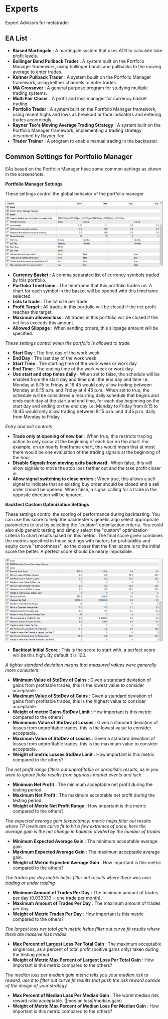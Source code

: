 # Experts

Expert Advisors for metatrader

## EA List

* **Biased Martingale** : A martingale system that uses ATR to calculate take profit levels.
* **Bollinger Band Pullback Trader** : A system built on the Portfolio Manager framework, using bollinger bands and pullbacks to the moving average to enter trades.
* **Keltner Pullback Trader** : A system buuilt on the Portfolio Manager framework, using keltner channels to enter trades.
* **MA Crossover** : A general purpose program for studying multiple trading systems.
* **Multi Pair Closer** : A profit and loss manager for currency basket trading.
* **Portfolio Trader** : A system built on the Portfolio Manager framework, using recent highs and lows as breakout or fade indicators and entering trades accordingly.
* **Rayner Teo's Moving Average Trading Strategy** : A system built on the Portfolio Manager framework, implementing a trading strategy described by Rayner Teo.
* **Trader Trainer** : A program to enable manual trading in the backtester.

## Common Settings for Portfolio Manager

EAs based on the Portfolio Manager have some common settings as shown in the screenshots.

**Portfolio Manager Settings**

These settings control the global behavior of the portfolio manager.

![Screenshot of Portfolio Manager Settings](README%20images/Portfolio%20Manager%20Settings.png)

* **Currency Basket** : A comma separated list of currency symbols traded by this portfolio.
* **Portfolio Timeframe** : The timeframe that this portfolio trades on. A chart for each symbol in the basket will be opened with this timeframe selected.
* **Lots to trade** : The lot size per trade.
* **Profit Target** : All trades in this portfolio will be closed if the net profit reaches this target.
* **Maximum allowed loss** : All trades in this portfolio will be closed if the net loss exceeds this amount.
* **Allowed Slippage** : When sending orders, this slippage amount will be specified.

*These settings control when the portfolio is allowed to trade.*

* **Start Day** : The first day of the work week.
* **End Day** : The last day of the work week.
* **Start Time** : The starting time of the work week or work day.
* **End Time** : The ending time of the work week or work day.
*  **Use start and stop times daily** : When set to false, the schedule will be enabled from the start day and time until the end day and time i.e. Monday at 8:15 to Friday at 16:45 would only allow trading between Monday at 8:15 a.m. and Friday at 4:45 p.m.. When set to true, the schedule will be considered a recurring daily schedule that begins and ends each day at the start and end time, for each day beginning on the start day and ending on the end day i.e. Monday to Friday from 8:15 to 16:45 would only allow trading between 8:15 a.m. and 4:45 p.m. daily from Monday to Friday.

*Entry and exit controls*

* **Trade only at opening of new bar** : When true, this restricts trading action to only occur at the beginning of each bar on the chart. For example, on an hourly timeframe chart, this would mean that at most there would be one evaluation of the trading signals at the beginning of the hour.
* **Disable Signals from moving exits backward** : When false, this will allow signals to move the stop loss farther out and the take profit closer in. 
* **Allow signal switching to close orders** : When true, this allows a sell signal to indicate that an existing buy order should be closed and a sell order should be opened. When false, a signal calling for a trade in the opposite direction will be ignored.

**Backtest Custom Optimization Settings**

These settings control the scoring of performance during backtesting. You can use this score to help the backtester's genetic algo select appropriate parameters to test by selecting the "custom" optimization criteria. You could also skip genetic testing and simply select the "custom" optimization criteria to chart results based on this metric. The final score given combines the metrics specified in these settings with factors for profitability and equity curve "smoothness", so the closer that the final score is to the initial score the better. A perfect score should be nearly impossible.

![Screenshot of Backtest Custom Optimization Settings](README%20images/Backtest%20Custom%20Optimization%20Settings.png)

* **Backtest Initial Score** : This is the score to start with, a perfect score will be this high. By default it is 100.

*A tighter standard deviation means that measured values were generally more consistent.*

* **Minimum Value of StdDev of Gains** : Given a standard deviation of gains from profitable trades, this is the lowest value to consider acceptable. 
* **Maximum Value of StdDev of Gains** : Given a standard deviation of gains from profitable trades, this is the highest value to consider acceptable.
* **Weight of metric Gains StdDev Limit** : How important is this metric compared to the others?
* **Minimmum Value of StdDev of Losses** : Given a standard deviation of losses from unprofitable trades, this is the lowest value to consider acceptable. 
* **Maximum Value of StdDev of Losses** : Given a standard deviation of losses from unprofitable trades, this is the maximum value to consider acceptable. 
* **Weight of metric Losses StdDev Limit** : How important is this metric compared to the others?

*The net profit range filters out unprofitable or unrealistic results, as in you want to ignore fluke results from spurious market events and luck*

* **Minimum Net Profit** : The minimum acceptable net profit during the testing period.
* **Maximum Net Profit** : The maximum acceptable net profit during the testing period.
* **Weight of Metric Net Profit Range** : How important is this metric compared to the others?

*The expected average gain (expectancy) metric helps filter out results where TP levels are curve fit to hit a few extremes of price, here the average gain is the net change in balance divided by the number of trades*

* **Minimum Expected Average Gain** : The minimum acceptable average gain.
* **Maximum Expected Average Gain** : The maximum acceptable average gain.
* **Weight of Metric Expected Average Gain** : How important is this metric compared to the others?

*The trades per day metric helps filter out results where there was over trading or under trading*

* **Minimum Amount of Trades Per Day** : The minimum amount of trades per day (0.033333 = one trade per month).
* **Maximum Amount of Trades Per Day** : The maximum amount of trades per day.
* **Weight of Metric Trades Per Day** : How important is this metric compared to the others?

*The largest loss per total gain metric helps filter out curve fit results where there are massive loss trades*

* **Max Percent of Largest Loss Per Total Gain** : The maximum acceptable single loss, as a percent of total profit (poitive gains only) taken during the testing period.
* **Weight of Metric Max Percent of Largest Loss Per Total Gain** : How important is this metric compared to the others?

*The median loss per median gain metric tells you your median risk to reward, use it to filter out curve fit results that push the risk reward outside of the design of your strategy*

* **Max Percent of Median Loss Per Median Gain** : The worst median risk reward ratio acceptable. (|median loss|/median gain)
* **Weight of Metric Max Percent of Median Loss Per Median Gain** : How important is this metric compared to the others?